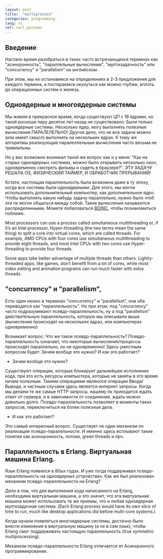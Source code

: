 ```yaml
---
layout: post
title:  "multiprocess"
categories: programming
lang: ru
ref: curl_postman
---
```


## Введение

Настало время разобраться в таких часто встречающихся терминах как "асинхронность", "параллельные вычисления", "мултизадачность" или
"concurrency" и "parallelism" на английском.

При этом, мы не остановимся на определениях в 2-3 предложения для каждого термина, а постараемся окунуться как можно глубже, вплоть
до операционных систем и железа.

## Одноядерные и многоядерные системы

Мы живем в прекрасное время, когда существуют ЦП с 18 ядрами, но такой роскоши пару десяток лет назад не существовало. Были только
одноядерные системы. Несколько ядер, могу выполнять полезные вычисления ПАРАЛЕЛЕЛЬНО! Другое дело, что не все задачи можно (или имеет смысл)
выполнять на нескольких ядрах. К тому же алгоритмы реализующие паралеллельные вычисления часто весьма не тривиальны.

Но у вас возможно возникал такой же вопрос как и у меня: "Как на старых одноядерных системах, можно было открывать несколько окон, одновременно
смотреть фильмы и сидеть в браузере?". ЭТУ ЗАДАЧУ РЕШАЛА OS, ФИЗИЧЕСКИЙ ТАЙМЕР, И ОБРАБОТЧИК ПРЕРЫВАНИЙ!

Кстати, настоящая параллельность была возможна даже в ту эпоху, когда все системы были одноядерными. Для этого, мы могли использовать
допольнительный компьютер, как дополнительное ядро. Чтобы выполнять какую нибудь задачу параллельно, нужно было чтоб эти пк могли 
общаться между собой. Такие вычисления называются распределенными. Можете побаловаться [BOINC](https://ru.wikipedia.org/wiki/BOINC), 
чтобы познакомиться поближе.

Most processors can use a process called simultaneous multithreading or, if it’s an Intel processor, Hyper-threading (the two terms mean the same thing)
to split a core into virtual cores, which are called threads. For example, AMD CPUs with four cores use simultaneous multithreading to provide eight threads,
and most Intel CPUs with two cores use Hyper-threading to provide four threads.

Some apps take better advantage of multiple threads than others. Lightly-threaded apps, like games, don't benefit from a lot of cores,
while most video editing and animation programs can run much faster with extra threads.


## "concurrency" и "parallelism",
Есть один нюанс в терминах "concurrency" и "parallelism", они оба переводятся как "параллельность". Но при этом, под "concurrency" часто 
подразумевают псевдо-параллельность, ну а под "parallelism" действительную параллельность, которую мы описывали выше (вычисления 
происходят на нескольких ядрах, или компьютерах одновременно)

Возникает вопрос: Что же такое псевдо-параллельность? Псевдо-параллельность означает, что некоторые вычисления/процессы происходят параллельно, но
не одновременно! Здесь уместным вопросом будет: Зачем вообще это нужно? И как это работает? 

* Зачем вообще это нужно?

Существуют операции, которые блокирует дальнейшее исполнение кода, при это есть ресурсы компьютера, которые не заняты в это время ничем 
полезным. Такими операциями являются операции Ввода/Вывода, и частным случаем здесь является интернет запросы. Когда мы делаем те же
самые HTTP запросы, нашему пк приходится ждать ответ от сервера, и в зависимости от соединения, ждать можно довольно долго. Псевдо-параллельность
позволяет в моменты таких запросов, переключиться на более полезные дела.

* И как это работает?

Это самый интересный вопрос. Существует не один механизм по реализации псевдо-паралельности. И именно здесь всплывают такие понятия
как асинхронность, потоки, green threads и прч.


## Параллельность в Erlang. Виртуальная машина Erlang.

Язык Erlang появился в 80ых годах. И уже тогда поддерживал псевдо-параллельность на одноядерных устройствах. Как же был
реализован механизм псевдо-параллельности на Erlang?

Дело в том, что для выполнения кода написанного на Erlang, необходима виртуальная машина, а это значит, что эта виртуальная машина
может использовать те же приемы, что и любая одноядерная мултизадачная система. 
(Each Erlang process would have its own slice of time to run, much like desktop applications did before multi-core systems.)

Когда начали появляться многоядерные системы, достачно было внести изменения в виртуальную машину (а не в сам язык), чтобы Erlang 
смог поддерживать настоящую параллельность (true symmetric multiprocessing). 

Механизм псевдо-параллельности Erlang отличается от Асинхронного программирования.


